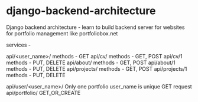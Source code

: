 # django-backend-architecture
Django backend architecture - learn to build backend server for websites for portfolio management like portfoliobox.net


services -

api/<user_name>/
    methods - GET
api/cv/
    methods - GET, POST
api/cv/1
    methods - PUT, DELETE
api/about/
    methods - GET, POST
api/about/1
    methods - PUT, DELETE
api/projects/
    methods - GET, POST
api/projects/1
    methods - PUT, DELETE


api/user/<user_name>/
    Only one portfolio
    user_name is unique
    GET request
api/portfolio/
    GET_OR_CREATE


